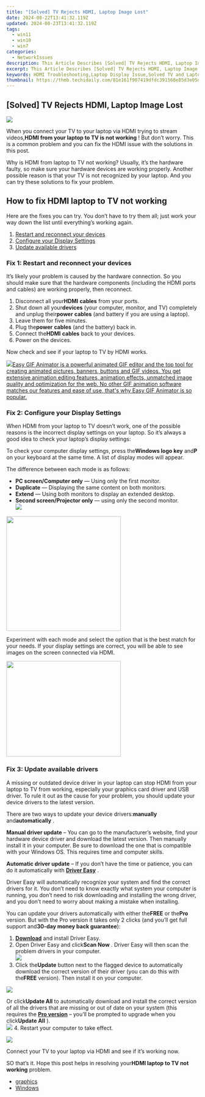 ```yaml
---
title: "[Solved] TV Rejects HDMI, Laptop Image Lost"
date: 2024-08-22T13:41:32.119Z
updated: 2024-08-23T13:41:32.119Z
tags:
  - win11
  - win10
  - win7
categories:
  - NetworkIssues
description: This Article Describes [Solved] TV Rejects HDMI, Laptop Image Lost
excerpt: This Article Describes [Solved] TV Rejects HDMI, Laptop Image Lost
keywords: HDMI Troubleshooting,Laptop Display Issue,Solved TV and Laptop Image Problems,HDMI Connection Failure,Laptop Screen Image Loss Troubleshooting,How to Fix HDMI and Display Issues,Resolving TV & Laptop Image Problems
thumbnail: https://thmb.techidaily.com/81e161f907419dfdc391568e85d3e05da23f1ff740a914248fee4864660d3de9.jpg
---
```


## [Solved] TV Rejects HDMI, Laptop Image Lost

![](https://images.drivereasy.com/wp-content/uploads/2018/03/img_5aa0dd4731ba1.jpg)

 When you connect your TV to your laptop via HDMI trying to stream videos,**HDMI from your laptop to TV is not working** ! But don’t worry. This is a common problem and you can fix the HDMI issue with the solutions in this post.

 Why is HDMI from laptop to TV not working? Usually, it’s the hardware faulty, so make sure your hardware devices are working properly. Another possible reason is that your TV is not recognized by your laptop. And you can try these solutions to fix your problem.

## How to fix HDMI laptop to TV not working

 Here are the fixes you can try. You don’t have to try them all; just work your way down the list until everything’s working again.

1. [Restart and reconnect your devices](#F1)
2. [Configure your Display Settings](#F2)
3. [Update available drivers](#F3)

### Fix 1: Restart and reconnect your devices

 It’s likely your problem is caused by the hardware connection. So you should make sure that the hardware components (including the HDMI ports and cables) are working properly, then reconnect.

1. Disconnect all your**HDMI** **cables** from your ports.
2. Shut down all your**devices** (your computer, monitor, and TV) completely and unplug their**power** **cables** (and battery if you are using a laptop).
3. Leave them for five minutes.
4. Plug the**power** **cables** (and the battery) back in.
5. Connect the**HDMI** **cables** back to your devices.
6. Power on the devices.

Now check and see if your laptop to TV by HDMI works.

<!-- affiliate ads begin -->
<a href="https://secure.2checkout.com/order/checkout.php?PRODS=174416&QTY=1&AFFILIATE=108875&CART=1"><img src="https://www.easygifanimator.net/images/gif-animator.png" border="0">Easy GIF Animator is a powerful animated GIF editor and the top tool for creating animated pictures, banners, buttons and GIF videos. You get extensive animation editing features, animation effects, unmatched image quality and optimization for the web. No other GIF animation software matches our features and ease of use, that's why Easy GIF Animator is so popular.</a>
<!-- affiliate ads end -->
### Fix 2: Configure your Display Settings

 When HDMI from your laptop to TV doesn’t work, one of the possible reasons is the incorrect display settings on your laptop. So it’s always a good idea to check your laptop’s display settings:

 To check your computer display settings, press the**Windows logo key** and**P** on your keyboard at the same time. A list of display modes will appear.

The difference between each mode is as follows:

* **PC screen/Computer only** — Using only the first monitor.
* **Duplicate** — Displaying the same content on both monitors.
* **Extend** — Using both monitors to display an extended desktop.
* **Second screen/Projector only** — using only the second monitor.  
![](https://images.drivereasy.com/wp-content/uploads/2019/01/img_5c453c1dab187.jpg)

<!-- affiliate ads begin -->
<a href="https://coinrule.sjv.io/c/5597632/1958374/18409" target="_top" id="1958374"><img src="//a.impactradius-go.com/display-ad/18409-1958374" border="0" alt="" width="300" height="300"/></a><img height="0" width="0" src="https://imp.pxf.io/i/5597632/1958374/18409" style="position:absolute;visibility:hidden;" border="0" />
<!-- affiliate ads end -->
 Experiment with each mode and select the option that is the best match for your needs. If your display settings are correct, you will be able to see images on the screen connected via HDMI.

<!-- affiliate ads begin -->
<a href="https://caperobbin.sjv.io/c/5597632/2006123/18460" target="_top" id="2006123"><img src="//a.impactradius-go.com/display-ad/18460-2006123" border="0" alt="" width="300" height="250"/></a><img height="0" width="0" src="https://imp.pxf.io/i/5597632/2006123/18460" style="position:absolute;visibility:hidden;" border="0" />
<!-- affiliate ads end -->
### Fix 3: Update available drivers

 A missing or outdated device driver in your laptop can stop HDMI from your laptop to TV from working, especially your graphics card driver and USB driver. To rule it out as the cause for your problem, you should update your device drivers to the latest version.

 There are two ways to update your device drivers:**manually** and**automatically** .

**Manual driver update** – You can go to the manufacturer’s website, find your hardware device driver and download the latest version. Then manually install it in your computer. Be sure to download the one that is compatible with your Windows OS. This requires time and computer skills.

**Automatic driver update** – If you don’t have the time or patience, you can do it automatically with **[Driver Easy](https://tools.techidaily.com/drivereasy/download/)**  .

 Driver Easy will automatically recognize your system and find the correct drivers for it. You don’t need to know exactly what system your computer is running, you don’t need to risk downloading and installing the wrong driver, and you don’t need to worry about making a mistake when installing.

 You can update your drivers automatically with either the**FREE** or the**Pro** version. But with the Pro version it takes only 2 clicks (and you’ll get full support and**30-day money back guarantee**):

1. **[Download](https://tools.techidaily.com/drivereasy/download/)**  and install Driver Easy.
2. Open Driver Easy and click**Scan Now** . Driver Easy will then scan the problem drivers in your computer.  
![](https://images.drivereasy.com/wp-content/uploads/2019/01/img_5c453dbd898e6.jpg)
3. Click the**Update** button next to the flagged device to automatically download the correct version of their driver (you can do this with the**FREE** version). Then install it on your computer.  
<!-- affiliate ads begin -->
<a href="https://store.bitdefender.com/affiliate.php?ACCOUNT=BITLATIN&AFFILIATE=108875&PATH=http%3A%2F%2Fwww.bitdefender.com%2Fbusiness%3FAFFILIATE%3D108875%26RESOURCE%3D30%2525%2BOff%2Ball%2BGravityZone%2BProducts"><img src="https://www.bitdefender.com/content/dam/bitdefender/business/campaign/1200X628.png" border="0"></a>
<!-- affiliate ads end -->
 Or click**Update All** to automatically download and install the correct version of all the drivers that are missing or out of date on your system (this requires the **[Pro version](https://tools.techidaily.com/drivereasy/download/)**  – you’ll be prompted to upgrade when you click**Update All** ).  
![](https://images.drivereasy.com/wp-content/uploads/2019/01/img_5c453e3451066.jpg)
4. Restart your computer to take effect.
<!-- affiliate ads begin -->
<a href="https://shop.copernic.com/order/checkout.php?PRODS=41033095&QTY=1&AFFILIATE=108875&CART=1"><img src="https://secure.2checkout.com/images/merchant/8d30aa96e72440759f74bd2306c1fa3d/Copernic-2023-Affiliate-728x90-Advanced-3YR.png" border="0"></a>
<!-- affiliate ads end -->

 Connect your TV to your laptop via HDMI and see if it’s working now.

 SO that’s it. Hope this post helps in resolving your**HDMI laptop to TV not working** problem.

* [graphics](https://tools.techidaily.com/drivereasy/download/)
* [Windows](https://tools.techidaily.com/drivereasy/download/)

<ins class="adsbygoogle"
     style="display:block"
     data-ad-format="autorelaxed"
     data-ad-client="ca-pub-7571918770474297"
     data-ad-slot="1223367746"></ins>



<ins class="adsbygoogle"
     style="display:block"
     data-ad-client="ca-pub-7571918770474297"
     data-ad-slot="8358498916"
     data-ad-format="auto"
     data-full-width-responsive="true"></ins>






